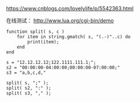 
https://www.cnblogs.com/lovelylife/p/5542363.html

在线测试： http://www.lua.org/cgi-bin/demo

````
function split( s, c )
    for item in string.gmatch( s, "(.-)"..c) do
        print(item);
    end
end

s = "12.12.12.12;122.1111.111.1;";
s2 = "00:00:00-04:00:00;00:00:00-07:00:00;"
s3 = "a,b,c,d,"

split( s, ";" );
split( s2, ":" );
split( s3, "," );
````

